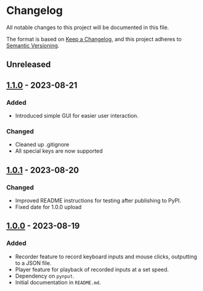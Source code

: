 # Changelog

All notable changes to this project will be documented in this file.

The format is based on [Keep a Changelog](https://keepachangelog.com/en/1.0.0/), and this project adheres to [Semantic Versioning](https://semver.org/spec/v2.0.0.html).

## Unreleased

## [1.1.0] - 2023-08-21
### Added
- Introduced simple GUI for easier user interaction.
### Changed
- Cleaned up .gitignore
- All special keys are now supported

## [1.0.1] - 2023-08-20
### Changed
- Improved README instructions for testing after publishing to PyPI.
- Fixed date for 1.0.0 upload

## [1.0.0] - 2023-08-19
### Added
- Recorder feature to record keyboard inputs and mouse clicks, outputting to a JSON file.
- Player feature for playback of recorded inputs at a set speed.
- Dependency on `pynput`.
- Initial documentation in `README.md`.

[Unreleased]: https://github.com/sabifiedsab/tas-recorder/compare/v1.0.1...HEAD
[1.0.0]: https://github.com/sabifiedsab/tas-recorder/releases/tag/v1.0.0
[1.0.1]: https://github.com/sabifiedsab/tas-recorder/releases/tag/v1.0.1
[1.1.0]: https://github.com/sabifiedsab/tas-recorder/releases/tag/v1.1.0
